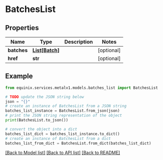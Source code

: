 # BatchesList


## Properties

Name | Type | Description | Notes
------------ | ------------- | ------------- | -------------
**batches** | [**List[Batch]**](Batch.md) |  | [optional] 
**href** | **str** |  | [optional] 

## Example

```python
from equinix.services.metalv1.models.batches_list import BatchesList

# TODO update the JSON string below
json = "{}"
# create an instance of BatchesList from a JSON string
batches_list_instance = BatchesList.from_json(json)
# print the JSON string representation of the object
print(BatchesList.to_json())

# convert the object into a dict
batches_list_dict = batches_list_instance.to_dict()
# create an instance of BatchesList from a dict
batches_list_from_dict = BatchesList.from_dict(batches_list_dict)
```
[[Back to Model list]](../README.md#documentation-for-models) [[Back to API list]](../README.md#documentation-for-api-endpoints) [[Back to README]](../README.md)



